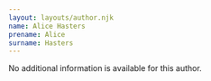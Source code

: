 ```yaml
---
layout: layouts/author.njk
name: Alice Hasters
prename: Alice
surname: Hasters
---
```

No additional information is available for this author.
